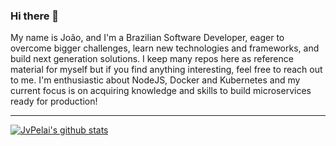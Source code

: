 ### Hi there 👋
My name is João, and I'm a Brazilian Software Developer, eager to overcome bigger challenges, learn new technologies and frameworks, and build next generation solutions. I keep many repos here as reference material for myself but if you find anything interesting, feel free to reach out to me. I'm enthusiastic about NodeJS, Docker and Kubernetes and my current focus is on acquiring knowledge and skills to build microservices ready for production! 

____


 
 [![JvPelai's github stats](https://github-readme-stats.vercel.app/api?username=JvPelai&theme=dark&show_icons=true&count_private=true)](https://github.com/JvPelai)
